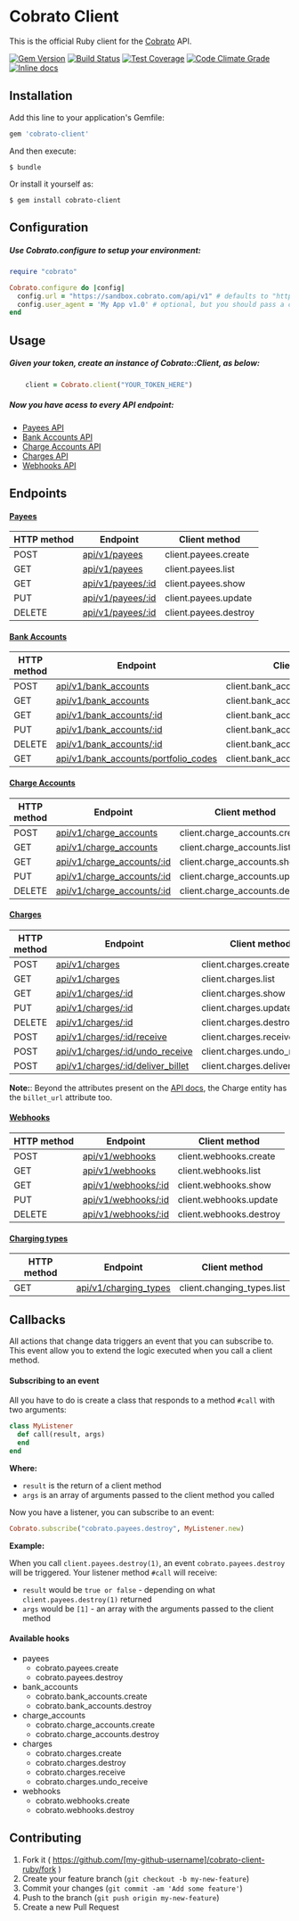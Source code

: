 # Cobrato Client

This is the official Ruby client for the [Cobrato](https://app.cobrato.com) API.

[![Gem Version](https://badge.fury.io/rb/cobrato-client.png)](https://rubygems.org/gems/cobrato-client)
[![Build Status](https://api.travis-ci.org/myfreecomm/cobrato-client-ruby.svg?branch=master)](https://travis-ci.org/myfreecomm/cobrato-client-ruby)
[![Test Coverage](https://codeclimate.com/github/myfreecomm/cobrato-client-ruby/badges/coverage.svg)](https://codeclimate.com/github/myfreecomm/cobrato-client-ruby/coverage)
[![Code Climate Grade](https://codeclimate.com/github/myfreecomm/cobrato-client-ruby/badges/gpa.svg)](https://codeclimate.com/github/myfreecomm/cobrato-client-ruby)
[![Inline docs](http://inch-ci.org/github/myfreecomm/cobrato-client-ruby.svg?branch=master)](http://inch-ci.org/github/myfreecomm/cobrato-client-ruby)

## Installation

Add this line to your application's Gemfile:

```ruby
gem 'cobrato-client'
```

And then execute:

    $ bundle

Or install it yourself as:

    $ gem install cobrato-client

## Configuration

##### Use Cobrato.configure to setup your environment:

```ruby
require "cobrato"

Cobrato.configure do |config|
  config.url = "https://sandbox.cobrato.com/api/v1" # defaults to "https://app.cobrato.com.br/api/v1"
  config.user_agent = 'My App v1.0' # optional, but you should pass a custom user-agent identifying your app
end
```

## Usage

##### Given your token, create an instance of Cobrato::Client, as below:

```ruby
    client = Cobrato.client("YOUR_TOKEN_HERE")
```

##### Now you have acess to every API endpoint:

* [Payees API](http://docs.cobrato.com/#beneficiário)
* [Bank Accounts API](http://docs.cobrato.com/#conta-bancária)
* [Charge Accounts API](http://docs.cobrato.com/#conta-de-cobrança)
* [Charges API](http://docs.cobrato.com/#cobrança)
* [Webhooks API](http://docs.cobrato.com/#webhook)

## Endpoints

#### [Payees](http://docs.cobrato.com/#beneficiário)

| HTTP method | Endpoint                                                                                 | Client method         |
| ----------- | ---------------------------------------------------------------------------------------- | --------------------- |
| POST        | [api/v1/payees](http://myfreecomm.github.io/cobrato/api/v1/payees/index.html#create)     | client.payees.create  |
| GET         | [api/v1/payees](http://myfreecomm.github.io/cobrato/api/v1/payees/index.html#list)       | client.payees.list    |
| GET         | [api/v1/payees/:id](http://myfreecomm.github.io/cobrato/api/v1/payees/index.html#show)   | client.payees.show    |
| PUT         | [api/v1/payees/:id](http://myfreecomm.github.io/cobrato/api/v1/payees/index.html#update) | client.payees.update  |
| DELETE      | [api/v1/payees/:id](http://myfreecomm.github.io/cobrato/api/v1/payees/index.html#delete) | client.payees.destroy |

#### [Bank Accounts](http://docs.cobrato.com/#conta-bancária)

| HTTP method | Endpoint                                                                                                                    | Client method                       |
| ----------- | --------------------------------------------------------------------------------------------------------------------------- | ----------------------------------- |
| POST        | [api/v1/bank_accounts](http://myfreecomm.github.io/cobrato/api/v1/bank_accounts/index.html#create)                          | client.bank_accounts.create         |
| GET         | [api/v1/bank_accounts](http://myfreecomm.github.io/cobrato/api/v1/bank_accounts/index.html#list)                            | client.bank_accounts.list           |
| GET         | [api/v1/bank_accounts/:id](http://myfreecomm.github.io/cobrato/api/v1/bank_accounts/index.html#show)                        | client.bank_accounts.show           |
| PUT         | [api/v1/bank_accounts/:id](http://myfreecomm.github.io/cobrato/api/v1/bank_accounts/index.html#update)                      | client.bank_accounts.update         |
| DELETE      | [api/v1/bank_accounts/:id](http://myfreecomm.github.io/cobrato/api/v1/bank_accounts/index.html#delete)                      | client.bank_accounts.destroy        |
| GET         | [api/v1/bank_accounts/portfolio_codes](http://myfreecomm.github.io/cobrato/api/v1/bank_accounts/index.html#portfolio_codes) | client.bank_accounts.portfolio_codes |

#### [Charge Accounts](http://docs.cobrato.com/#conta-de-cobrança)

| HTTP method | Endpoint                                                                                                   | Client method                  |
| ----------- | ---------------------------------------------------------------------------------------------------------- | ------------------------------ |
| POST        | [api/v1/charge_accounts](http://myfreecomm.github.io/cobrato/api/v1/charge_accounts/index.html#create)     | client.charge_accounts.create  |
| GET         | [api/v1/charge_accounts](http://myfreecomm.github.io/cobrato/api/v1/charge_accounts/index.html#list)       | client.charge_accounts.list    |
| GET         | [api/v1/charge_accounts/:id](http://myfreecomm.github.io/cobrato/api/v1/charge_accounts/index.html#show)   | client.charge_accounts.show    |
| PUT         | [api/v1/charge_accounts/:id](http://myfreecomm.github.io/cobrato/api/v1/charge_accounts/index.html#update) | client.charge_accounts.update  |
| DELETE      | [api/v1/charge_accounts/:id](http://myfreecomm.github.io/cobrato/api/v1/charge_accounts/index.html#delete) | client.charge_accounts.destroy |

#### [Charges](http://docs.cobrato.com/#cobrança)

| HTTP method | Endpoint                                                                                                          | Client method                 |
| ----------- | ----------------------------------------------------------------------------------------------------------------- | ----------------------------- |
| POST        | [api/v1/charges](http://myfreecomm.github.io/cobrato/api/v1/charges/index.html#create)                            | client.charges.create         |
| GET         | [api/v1/charges](http://myfreecomm.github.io/cobrato/api/v1/charges/index.html#list)                              | client.charges.list           |
| GET         | [api/v1/charges/:id](http://myfreecomm.github.io/cobrato/api/v1/charges/index.html#show)                          | client.charges.show           |
| PUT         | [api/v1/charges/:id](http://myfreecomm.github.io/cobrato/api/v1/charges/index.html#update)                        | client.charges.update         |
| DELETE      | [api/v1/charges/:id](http://myfreecomm.github.io/cobrato/api/v1/charges/index.html#delete)                        | client.charges.destroy        |
| POST        | [api/v1/charges/:id/receive](http://myfreecomm.github.io/cobrato/api/v1/charges/index.html#receive)               | client.charges.receive        |
| POST        | [api/v1/charges/:id/undo_receive](http://myfreecomm.github.io/cobrato/api/v1/charges/index.html#undo_receive)     | client.charges.undo_receive   |
| POST        | [api/v1/charges/:id/deliver_billet](http://myfreecomm.github.io/cobrato/api/v1/charges/index.html#deliver_billet) | client.charges.deliver_billet |

**Note:**: Beyond the attributes present on the [API docs](http://docs.cobrato.com/#cobrança), the Charge entity has the `billet_url` attribute too.

#### [Webhooks](http://docs.cobrato.com/#webhook)

| HTTP method | Endpoint                                                                                      | Client method           |
| ----------- | --------------------------------------------------------------------------------------------- | ----------------------- |
| POST        | [api/v1/webhooks](http://myfreecomm.github.io/cobrato//api/v1/webhooks/index.html#create)     | client.webhooks.create  |
| GET         | [api/v1/webhooks](http://myfreecomm.github.io/cobrato//api/v1/webhooks/index.html#list)       | client.webhooks.list    |
| GET         | [api/v1/webhooks/:id](http://myfreecomm.github.io/cobrato//api/v1/webhooks/index.html#show)   | client.webhooks.show    |
| PUT         | [api/v1/webhooks/:id](http://myfreecomm.github.io/cobrato//api/v1/webhooks/index.html#update) | client.webhooks.update  |
| DELETE      | [api/v1/webhooks/:id](http://myfreecomm.github.io/cobrato//api/v1/webhooks/index.html#delete) | client.webhooks.destroy |

#### [Charging types](http://docs.cobrato.com/#tipos-de-cobrança)

| HTTP method | Endpoint                                                            | Client method              |
| ----------- | ------------------------------------------------------------------- | -------------------------- |
| GET         | [api/v1/charging_types](http://docs.cobrato.com/#tipos-de-cobrança) | client.changing_types.list |

## Callbacks

All actions that change data triggers an event that you can subscribe to. This event allow you to extend the logic executed when you call a client method.

#### Subscribing to an event

All you have to do is create a class that responds to a method `#call` with two arguments:

```ruby
class MyListener
  def call(result, args)
  end
end
```

**Where:**

* `result` is the return of a client method
* `args` is an array of arguments passed to the client method you called

Now you have a listener, you can subscribe to an event:

```ruby
Cobrato.subscribe("cobrato.payees.destroy", MyListener.new)
```

**Example:**

When you call `client.payees.destroy(1)`, an event `cobrato.payees.destroy` will be triggered. Your listener method `#call` will receive:

* `result` would be `true or false` - depending on what `client.payees.destroy(1)` returned
* `args` would be `[1]` - an array with the arguments passed to the client method

#### Available hooks

* payees
    - cobrato.payees.create
    - cobrato.payees.destroy
* bank_accounts
    - cobrato.bank_accounts.create
    - cobrato.bank_accounts.destroy
* charge_accounts
    - cobrato.charge_accounts.create
    - cobrato.charge_accounts.destroy
* charges
    - cobrato.charges.create
    - cobrato.charges.destroy
    - cobrato.charges.receive
    - cobrato.charges.undo_receive
* webhooks
    - cobrato.webhooks.create
    - cobrato.webhooks.destroy

## Contributing

1. Fork it ( https://github.com/[my-github-username]/cobrato-client-ruby/fork )
2. Create your feature branch (`git checkout -b my-new-feature`)
3. Commit your changes (`git commit -am 'Add some feature'`)
4. Push to the branch (`git push origin my-new-feature`)
5. Create a new Pull Request

